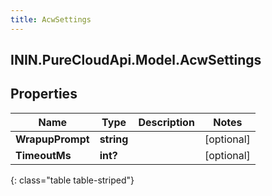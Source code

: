 ```yaml
---
title: AcwSettings
---
```

## ININ.PureCloudApi.Model.AcwSettings

## Properties

|Name | Type | Description | Notes|
|------------ | ------------- | ------------- | -------------|
| **WrapupPrompt** | **string** |  | [optional] |
| **TimeoutMs** | **int?** |  | [optional] |
{: class="table table-striped"}


